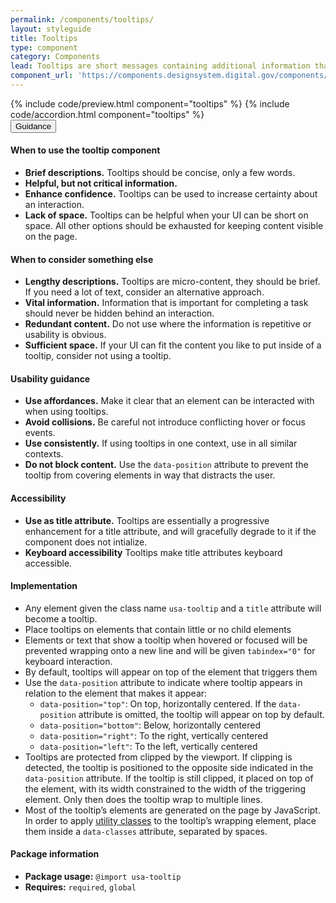 ```yaml
---
permalink: /components/tooltips/
layout: styleguide
title: Tooltips
type: component
category: Components
lead: Tooltips are short messages containing additional information that appear when a user hovers or focuses on an element.
component_url: 'https://components.designsystem.digital.gov/components/detail/tooltips--default.html'
---
```


<section class="site-component-section">
  {% include code/preview.html component="tooltips" %}
  {% include code/accordion.html component="tooltips" %}
  <div class="usa-accordion usa-accordion--bordered site-accordion-docs">
    <button class="usa-button-unstyled usa-accordion__button"
        aria-expanded="true" aria-controls="tooltip-docs">
      Guidance
    </button>
    <div id="tooltip-docs" aria-hidden="false" class="usa-accordion__content site-component-usage">
      <h4>When to use the tooltip component</h4>
      <ul class="usa-content-list">
        <li><strong>Brief descriptions.</strong> Tooltips should be concise, only a few words.</li>
        <li><strong>Helpful, but not critical information.</strong></li>
        <li><strong>Enhance confidence.</strong> Tooltips can be used to increase certainty about an interaction.</li>
        <li><strong>Lack of space.</strong> Tooltips can be helpful when your UI can be short on space. All other options should be exhausted for keeping content visible on the page.</li>
      </ul>
      <h4>When to consider something else</h4>
      <ul class="usa-content-list">
        <li><strong>Lengthy descriptions.</strong> Tooltips are micro-content, they should be brief. If you need a lot of text, consider an alternative approach.</li>
        <li><strong>Vital information.</strong> Information that is important for completing a task should never be hidden behind an interaction.</li>
        <li><strong>Redundant content.</strong> Do not use where the information is repetitive or usability is obvious.</li>
        <li><strong>Sufficient space.</strong> If your UI can fit the content you like to put inside of a tooltip, consider not using a tooltip.</li>
      </ul>
      <h4>Usability guidance</h4>
      <ul class="usa-content-list">
        <li><strong>Use affordances.</strong> Make it clear that an element can be interacted with when using tooltips.</li>
        <li><strong>Avoid collisions.</strong> Be careful not introduce conflicting hover or focus events.</li>
        <li><strong>Use consistently.</strong> If using tooltips in one context, use in all similar contexts.</li>
        <li><strong>Do not block content.</strong> Use the <code>data-position</code> attribute to prevent the tooltip from covering elements in way that distracts the user.</li>
      </ul>
      <h4 class="usa-heading">Accessibility</h4>
      <ul class="usa-content-list">
        <li><strong>Use as title attribute.</strong> Tooltips are essentially a progressive enhancement for a title attribute, and will gracefully degrade to it if the component does not intialize.</li>
        <li><strong>Keyboard accessibility</strong> Tooltips make title attributes keyboard accessible.</li>
      </ul>
      <h4 class="usa-heading">Implementation</h4>
      <ul class="usa-content-list">
        <li>Any element given the class name <code>usa-tooltip</code> and a <code>title</code> attribute will become a tooltip.</li>
        <li>Place tooltips on elements that contain little or no child elements</li>
        <li>Elements or text that show a tooltip when hovered or focused will be prevented wrapping onto a new line and will be given <code>tabindex="0"</code> for keyboard interaction.</li>
        <li>By default, tooltips will appear on top of the element that triggers them</li>
        <li>Use the <code>data-position</code> attribute to indicate where tooltip appears in relation to the element that makes it appear:
          <ul>
            <li><code>data-position="top"</code>: On top, horizontally centered. If the <code>data-position</code> attribute is omitted, the tooltip will appear on top by default.</li>
            <li><code>data-position="bottom"</code>: Below, horizontally centered</li>
            <li><code>data-position="right"</code>: To the right, vertically centered</li>
            <li><code>data-position="left"</code>: To the left, vertically centered</li>
          </ul>
        </li>
        <li>Tooltips are protected from clipped by the viewport. If clipping is detected, the tooltip is positioned to the opposite side indicated in the <code>data-position</code> attribute. If the tooltip is still clipped, it placed on top of the element, with its width constrained to the width of the triggering element. Only then does the tooltip wrap to multiple lines.</li>
        <li>Most of the tooltip’s elements are generated on the page by JavaScript. In order to apply <a href="{{ site.baseurl }}/utilities/">utility classes</a> to the tooltip’s wrapping element, place them inside a <code>data-classes</code> attribute, separated by spaces.</li>
      </ul>
      <h4 class="usa-heading">Package information</h4>
      <ul class="usa-content-list">
        <li>
          <strong>Package usage:</strong> <code>@import usa-tooltip</code>
        </li>
        <li>
          <strong>Requires:</strong> <code>required</code>, <code>global</code>
        </li>
      </ul>
    </div>
  </div>
</section>
